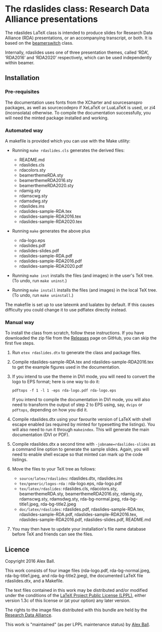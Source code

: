The rdaslides class: Research Data Alliance presentations
=========================================================

The rdaslides LaTeX class is intended to produce slides for Research
Data Alliance (RDA) presentations, or an accompanying transcript, or both.
It is based on the [beamerswitch] class.

Internally, rdaslides uses one of three presentation themes, called ‘RDA’,
‘RDA2016’ and ‘RDA2020’ respectively, which can be used independently
within beamer.

Installation
------------

### Pre-requisites ###

The documentation uses fonts from the XCharter and sourcesanspro
packages, as well as sourcecodepro if XeLaTeX or LuaLaTeX is used,
or zi4 (inconsolata) otherwise. To compile the documentation
successfully, you will need the minted package installed and working.

### Automated way ###

A makefile is provided which you can use with the Make utility:

  * Running `make rdaslides.cls` generates the derived files:

      - README.md
      - rdaslides.cls
      - rdacolors.sty
      - beamerthemeRDA.sty
      - beamerthemeRDA2016.sty
      - beamerthemeRDA2020.sty
      - rdamig.sty
      - rdamscwg.sty
      - rdamsdwg.sty
      - rdaslides.ins
      - rdaslides-sample-RDA.tex
      - rdaslides-sample-RDA2016.tex
      - rdaslides-sample-RDA2020.tex

  * Running `make` generates the above plus

      - rda-logo.eps
      - rdaslides.pdf
      - rdaslides-slides.pdf
      - rdaslides-sample-RDA.pdf
      - rdaslides-sample-RDA2016.pdf
      - rdaslides-sample-RDA2020.pdf

  * Running `make inst` installs the files (and images) in the user's
    TeX tree.  (To undo, run `make uninst`.)
  * Running `make install` installs the files (and images) in the
    local TeX tree. (To undo, run `make uninstall`.)

The makefile is set up to use latexmk and lualatex by default.
If this causes difficulty you could change it to use pdflatex directly
instead.

### Manual way ###

To install the class from scratch, follow these instructions. If you have
downloaded the zip file from the [Releases] page on GitHub, you can skip the
first five steps.

 1. Run `etex rdaslides.dtx` to generate the class and package files.

 2. Compile rdaslides-sample-RDA.tex and rdaslides-sample-RDA2016.tex to get
    the example figures used in the documentation.

 3. If you intend to use the theme in DVI mode, you will need to convert the
    logo to EPS format; here is one way to do it:

    ~~~{.bash}
    pdftops -f 1 -l 1 -eps rda-logo.pdf rda-logo.eps
    ~~~

    If you intend to compile the documentation in DVI mode, you will also need
    to transform the output of step 2 to EPS using, say, `dvips` or `pdftops`,
    depending on how you did it.

 4. Compile rdaslides.dtx using your favourite version of LaTeX with shell
    escape enabled (as required by minted for typesetting the listings). You
    will also need to run it through `makeindex`. This will generate the main
    documentation (DVI or PDF).

 5. Compile rdaslides.dtx a second time with `-jobname=rdaslides-slides`
    as a command line option to generate the sample slides. Again, you will
    need to enable shell escape so that minted can mark up the code listings.

 6. Move the files to your TeX tree as follows:

      - `source/latex/rdaslides`:
        rdaslides.dtx,
        rdaslides.ins
      - `tex/generic/logos-rda` :
        rda-logo.eps,
        rda-logo.pdf
      - `tex/latex/rdaslides`:
        rdaslides.cls,
        rdacolors.sty,
        beamerthemeRDA.sty,
        beamerthemeRDA2016.sty,
        rdamig.sty,
        rdamscwg.sty,
        rdamsdwg.sty,
        rda-bg-normal.jpeg,
        rda-bg-title1.jpeg,
        rda-bg-title2.jpeg
      - `doc/latex/rdaslides`:
        rdaslides.pdf,
        rdaslides-sample-RDA.tex,
        rdaslides-sample-RDA.pdf,
        rdaslides-sample-RDA2016.tex,
        rdaslides-sample-RDA2016.pdf,
        rdaslides-slides.pdf,
        README.md

 7. You may then have to update your installation's file name database
    before TeX and friends can see the files.

Licence
-------

Copyright 2016 Alex Ball.

This work consists of four image files (rda-logo.pdf, rda-bg-normal.jpeg,
rda-bg-title1.jpeg, and rda-bg-title2.jpeg), the documented LaTeX file
rdaslides.dtx, and a Makefile.

The text files contained in this work may be distributed and/or modified
under the conditions of the [LaTeX Project Public License (LPPL)][lppl],
either version 1.3c of this license or (at your option) any later
version.

The rights to the image files distributed with this bundle are held by
the [Research Data Alliance][rda].

This work is "maintained" (as per LPPL maintenance status) by
[Alex Ball][me].

[beamerswitch]: https://github.com/alex-ball/beamerswitch
[Releases]: https://github.com/alex-ball/rdaslides/releases
[lppl]: http://www.latex-project.org/lppl.txt
[rda]: https://rd-alliance.org/
[me]: http://alexball.me.uk/

